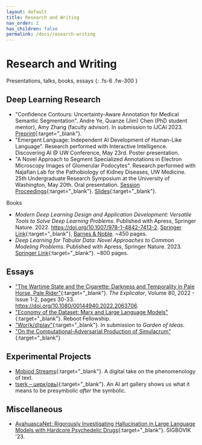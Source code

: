 ```yaml
---
layout: default
title: Research and Writing
nav_order: 2
has_children: false
permalink: /docs/research-writing
---
```


# Research and Writing

Presentations, talks, books, essays
{: .fs-6 .fw-300 }
<!-- 
## Books on Deep Learning
- *Modern Deep Learning Design and Application Development: Versatile Tools to Solve Deep Learning Problems*. Published with Apress, Springer Nature. 2022. https://doi.org/10.1007/978-1-4842-7413-2. [Springer Link](https://link.springer.com/book/10.1007/978-1-4842-7413-2){:target="_blank"}, [Barnes & Noble](https://www.barnesandnoble.com/w/modern-deep-learning-design-and-application-development-andre-ye/1139992754). ~450 pages.
- *Deep Learning for Tabular Data: Novel Approaches to Common Modeling Problems*. Published with Apress, Springer Nature. Projected 2023 release. ~1000 pages. -->
<!-- - *Artificial Intelligence: An Accessible Approach*. Published with Apress, Springer Nature. Projected late 2023 release. ~300 pages.
- *Efficient Deep Learning at Scale with Curriculum learning*. Published with Packt. Projected late 2023 release. -->

## Deep Learning Research
- "Confidence Contours: Uncertainty-Aware Annotation for Medical Semantic Segmentation". Andre Ye, Quanze (Jim) Chen (PhD student mentor), Amy Zhang (faculty advisor). In submission to IJCAI 2023. [Preprint](https://andre-ye.github.io/files/Confidence_Contours__IJCAI____Personal.pdf){:target="_blank"}.
- "Emergent Language: Independent AI Development of Human-Like Language". Research performed with Interactive Intelligence. Discovering AI @ UW Conference, May 23rd. Poster presentation.
- "A Novel Approach to Segment Specialized Annotations in Electron Microscopy Images of Glomerular Podocytes". Research performed with Najafian Lab for the Pathobiology of Kidney Diseases, UW Medicine. 25th Undergraduate Research Symposium at the University of Washington, May 20th. Oral presentation. [Session Proceedings](https://expo.uw.edu/expo/apply/635/proceedings/offering_session/1374){:target="_blank"}. [Slides](https://andre-ye.github.io/files/najafian/URP%20Presentation.pdf){:target="_blank"}.

Books
- *Modern Deep Learning Design and Application Development: Versatile Tools to Solve Deep Learning Problems*. Published with Apress, Springer Nature. 2022. https://doi.org/10.1007/978-1-4842-7413-2. [Springer Link](https://link.springer.com/book/10.1007/978-1-4842-7413-2){:target="_blank"}, [Barnes & Noble](https://www.barnesandnoble.com/w/modern-deep-learning-design-and-application-development-andre-ye/1139992754). ~450 pages.
- *Deep Learning for Tabular Data: Novel Approaches to Common Modeling Problems*. Published with Apress, Springer Nature. 2023. [Springer Link](https://link.springer.com/book/10.1007/978-1-4842-8692-0){:target="_blank"}. ~800 pages.

## Essays
- ["The Wartime State and the Cigarette: Darkness and Temporality in Pale Horse, Pale Rider"](https://www.tandfonline.com/doi/full/10.1080/00144940.2022.2063706){:target="_blank"}. *The Explicator*, Volume 80, 2022 - Issue 1-2, pages 30-33. https://doi.org/10.1080/00144940.2022.2063706.
- ["Economy of the Dataset: Marx and Large Language Models"](https://andre-ye.github.io/files/reboot-economy-of-the-dataset.pdf){:target="_blank"}. Reboot Fellowship.
- ["Wor(k/d)play"](https://andre-ye.github.io/files/writings/Wor(k_d)play%20(3).pdf){:target="_blank"}. In submission to *Garden of Ideas*.
- ["On the Computational-Adversarial Production of Simulacrum"](https://andre-ye.github.io/files/writings/On_the_Computational_Adversarial_Production_of_Simulacrum_Name.pdf){:target="_blank"}
<!-- - ["Collective Individualism in Black Conservatism"](https://andre-ye.github.io/ts/docs/portfolio/files/sociology/Draft%204%20-%20Final.pdf){:target="_blank"} -->

## Experimental Projects
- [Mobiod Streams](https://andre-ye.github.io/mobiod-streams/){:target="_blank"}. A digital take on the phenomenology of text.
- [tserk – цирк(овь)](https://andre-ye.github.io/tserk/){:target="_blank"}. An AI art gallery shows us what it means to be presymbolic *after* the symbolic.

## Miscellaneous
- [AyahuascaNet: Rigorously Investigating Hallucination in Large Language Models with Hardcore Psychedelic Drugs](https://andre-ye.github.io/files/SIGBOVIK_2023.pdf){:target="_blank"}. SIGBOVIK '23.



